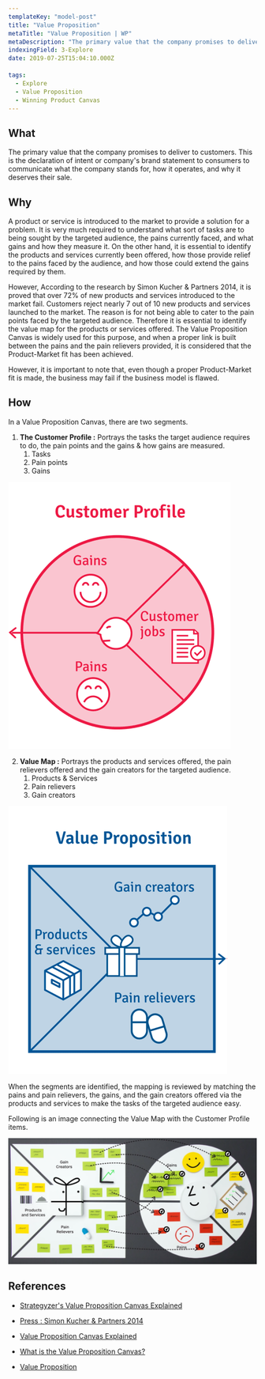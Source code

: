 ```yaml
---
templateKey: "model-post"
title: "Value Proposition"
metaTitle: "Value Proposition | WP"
metaDescription: "The primary value that the company promises to deliver to customers. This is the declaration of intent or company's brand statement to consumers to communicate what the company stands for, how it operates, and why it deserves their sale."
indexingField: 3-Explore
date: 2019-07-25T15:04:10.000Z

tags:
  - Explore
  - Value Proposition
  - Winning Product Canvas
---
```



## What

The primary value that the company promises to deliver to customers. This is the declaration of intent or company's brand statement to consumers to communicate what the company stands for, how it operates, and why it deserves their sale.


## Why

A product or service is introduced to the market to provide a solution for a problem. It is very much required to understand what sort of tasks are to being sought by the targeted audience, the pains currently faced, and what gains and how they measure it. On the other hand, it is essential to identify the products and services currently been offered, how those provide relief to the pains faced by the audience, and how those could extend the gains required by them. 

However, According to the research by Simon Kucher & Partners 2014, it is proved that over 72% of new products and services introduced to the market fail. Customers reject nearly 7 out of 10 new products and services launched to the market. The reason is for not being able to cater to the pain points faced by the targeted audience. Therefore it is essential to identify the value map for the products or services offered. The Value Proposition Canvas is widely used for this purpose, and when a proper link is built between the pains and the pain relievers provided, it is considered that the Product-Market fit has been achieved. 

However, it is important to note that, even though a proper Product-Market fit is made, the business may fail if the business model is flawed.


## How

In a Value Proposition Canvas, there are two segments.

1. **The Customer Profile :** Portrays the tasks the target audience requires to do, the pain points and the gains & how gains are measured.
	1. Tasks
	2. Pain points
	3. Gains

![Customer Profile segment](../../img/customer-profile.PNG)

2. **Value Map :** Portrays the products and services offered, the pain relievers offered and the gain creators for the targeted audience.
	1. Products & Services
	2. Pain relievers
	3. Gain creators

![Value Map segment](../../img/value-map.PNG)

When the segments are identified, the mapping is reviewed by matching the pains and pain relievers, the gains, and the gain creators offered via the products and services to make the tasks of the targeted audience easy. 

Following is an image connecting the Value Map with the Customer Profile items.

![Making the match](../../img/connected-value-map.PNG)

## References

- [Strategyzer's Value Proposition Canvas Explained](https://www.youtube.com/watch?v=ReM1uqmVfP0)

- [Press : Simon Kucher & Partners 2014](https://www.simon-kucher.com/sites/default/files/simon-kucher_global_pricing_study_2014.pdf)

- [Value Proposition Canvas Explained](https://www.youtube.com/watch?v=aN36EcTE54Q)

- [What is the Value Proposition Canvas?](https://www.b2binternational.com/research/methods/faq/what-is-the-value-proposition-canvas/)

- [Value Proposition](https://www.investopedia.com/terms/v/valueproposition.asp)